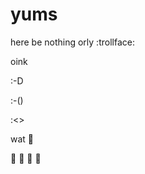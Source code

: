 yums
====

here be nothing
orly
:trollface:

oink
 
:-D

:-()

:<>

wat :beers:

:trolleybus: :dash: :dash: :dash:
